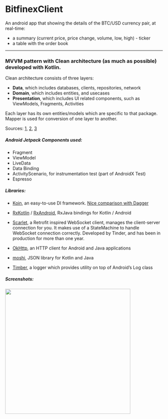 # BitfinexClient

An android app that showing the details of the BTC/USD currency pair, at real-time:
- a summary (current price, price change, volume, low, high) - ticker
- a table with the order book

---

### MVVM pattern with Clean architecture (as much as possible) developed with Kotlin.
Clean architecture consists of three layers:
- **Data**, which includes databases, clients, repositories, network
- **Domain**, which includes entities, and usecases
- **Presentation**, which includes UI related components, such as ViewModels, Fragments, Activities

Each layer has its own entities/models which are specific to that package. Mapper is used for conversion of one layer to another.

Sources: [1](https://medium.com/androiddevelopers/google-i-o-2018-app-architecture-and-testing-f546e37fc7eb), [2](https://rubygarage.org/blog/clean-android-architecture), [3](https://proandroiddev.com/clean-architecture-data-flow-dependency-rule-615ffdd79e29)

##### Android Jetpack Components used:
- Fragment
- ViewModel 
- LiveData 
- Data Binding 
- ActivityScenario, for instrumentation test (part of AndroidX Test) 
- Espresso

##### Libraries:
- [Koin](https://insert-koin.io/), an easy-to-use DI framework. [Nice comparison with Dagger](https://medium.com/@farshidabazari/android-koin-with-mvvm-and-retrofit-e040e4e15f9d)

- [RxKotlin](https://github.com/ReactiveX/RxKotlin) / [RxAndroid](https://github.com/ReactiveX/RxAndroid), RxJava bindings for Kotlin / Android 

- [Scarlet](https://github.com/Tinder/Scarlet), a Retrofit inspired WebSocket client, manages the client-server connection for you. It makes use of a StateMachine to handle WebSocket connection correctly. Developed by Tinder, and has been in production for more than one year. 

- [OkHttp](https://square.github.io/okhttp/), an HTTP client for Android and Java applications 

- [moshi](https://github.com/square/moshi), JSON library for Kotlin and Java 

- [Timber](https://github.com/JakeWharton/timber), a logger which provides utility on top of Android’s Log class

##### Screenshots:
<img src="https://user-images.githubusercontent.com/12731470/63213580-561db080-c10e-11e9-8369-687245facb11.png" width="400">
